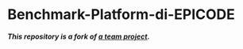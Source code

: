 # Benchmark-Platform-di-EPICODE  

***This repository is a fork of [a team project](https://github.com/alessandrofugazza/S4-BW/tree/ale).***
